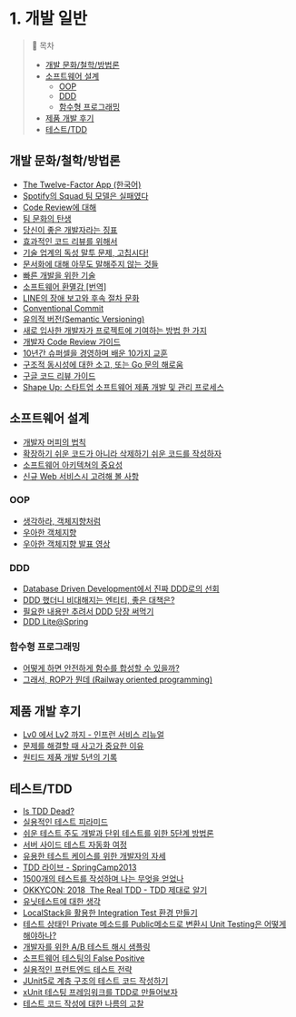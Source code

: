 # 1. 개발 일반

>📌 목차
>- [개발 문화/철학/방법론](#개발-문화철학방법론)
>- [소프트웨어 설계](#소프트웨어-설계)
>   - [OOP](#oop)
>   - [DDD](#ddd)
>   - [함수형 프로그래밍](#함수형-프로그래밍)
>- [제품 개발 후기](#제품-개발-후기)
>- [테스트/TDD](#테스트tdd)


## 개발 문화/철학/방법론
- [The Twelve-Factor App (한국어)](https://12factor.net/ko/)
- [Spotify의 Squad 팀 모델은 실패였다](https://www.jeremiahlee.com/posts/failed-squad-goals/)
- [Code Review에 대해](https://youtu.be/FJNV_qoRRks)
- [팀 문화의 탄생](https://techblog.woowahan.com/2677/)
- [당신이 좋은 개발자라는 징표](http://jhrogue.blogspot.com/2012/06/b.html)
- [효과적인 코드 리뷰를 위해서](https://engineering.linecorp.com/ko/blog/effective-codereview/)
- [기술 업계의 독성 말투 문제, 고칩시다!](https://edykim.com/ko/post/tech-has-a-toxic-tone-problem-lets-fix-it/)
- [문서화에 대해 아무도 말해주지 않는 것들](http://blog.weirdx.io/post/60414)
- [빠른 개발을 위한 기술](https://rinae.dev/posts/the-fine-art-of-fast-development-kr-1)
- [소프트웨어 환멸감 [번역]](https://muchtrans.com/translations/software-disenchantment.ko.html)
- [LINE의 장애 보고와 후속 절차 문화](https://engineering.linecorp.com/ko/blog/line-failure-reporting-and-follow-up-process-culture/)
- [Conventional Commit](https://www.conventionalcommits.org/en/v1.0.0/)
- [유의적 버전(Semantic Versioning)](https://semver.org/lang/ko/)
- [새로 입사한 개발자가 프로젝트에 기여하는 방법 한 가지](https://helloworld.kurly.com/blog/fix-style-with-command/)
- [개발자 Code Review 가이드](https://wnsgml972.github.io/devops/2020/05/17/CodeReview1/)
- [10년간 슈퍼셀을 경영하며 배운 10가지 교훈](http://masterfarseer.blogspot.com/2020/08/10-10.html)
- [구조적 동시성에 대한 소고, 또는 Go 문의 해로움](https://muchtrans.com/translations/notes-on-structured-concurrency-or-go-statement-considered-harmful.ko.html)
- [구글 코드 리뷰 가이드](https://google.github.io/eng-practices/review/reviewer/)
- [Shape Up: 스타트업 소프트웨어 제품 개발 및 관리 프로세스](https://blog.relate.kr/shape-up-relate/)


## 소프트웨어 설계
- [개발자 머피의 법칙](https://techblog.woowahan.com/2645/)
- [확장하기 쉬운 코드가 아니라 삭제하기 쉬운 코드를 작성하자](https://harfangk.github.io/2016/10/30/write-code-that-is-easy-to-delete-not-easy-to-extend-ko.html)
- [소프트웨어 아키텍쳐의 중요성](https://youtu.be/4E1BHTvhB7Y)
- [신규 Web 서비스시 고려해 볼 사항](http://kwonnam.pe.kr/wiki/web/%EC%8B%A0%EA%B7%9C%EC%84%9C%EB%B9%84%EC%8A%A4)


### OOP
- [생각하라, 객체지향처럼](https://techblog.woowahan.com/2502/)
- [우아한 객체지향](https://www.slideshare.net/baejjae93/ss-150432699)
- [우아한 객체지향 발표 영상](https://youtu.be/dJ5C4qRqAgA)


### DDD
- [Database Driven Development에서 진짜 DDD로의 선회](https://helloworld.kurly.com/blog/road-to-ddd/)
- [DDD 했더니 비대해지는 엔티티, 좋은 대책은?](http://jaynewho.com/post/45)
- [필요한 내용만 추려서 DDD 당장 써먹기](https://www.popit.kr/%ED%95%84%EC%9A%94%ED%95%9C-%EB%82%B4%EC%9A%A9%EB%A7%8C-%EC%B6%94%EB%A0%A4%EC%84%9C-ddd-%EB%8B%B9%EC%9E%A5-%EC%8D%A8%EB%A8%B9%EA%B8%B0/)
- [DDD Lite@Spring](https://youtu.be/TdyOH1xZpT8)



### 함수형 프로그래밍
- [어떻게 하면 안전하게 함수를 합성할 수 있을까?](https://evan-moon.github.io/2020/01/27/safety-function-composition/)
- [그래서, ROP가 뭔데 (Railway oriented programming)](https://medium.com/@0e/%E1%84%80%E1%85%B3%E1%84%85%E1%85%A2%E1%84%89%E1%85%A5-rop%E1%84%80%E1%85%A1-%E1%84%86%E1%85%AF%E1%86%AB%E1%84%83%E1%85%A6-%E1%84%8A%E1%85%B5%E1%86%B8%E1%84%83%E1%85%A5%E1%86%A8%E1%84%8B%E1%85%A1-railway-oriented-programming-4e8070c04bda)

## 제품 개발 후기
- [Lv0 에서 Lv2 까지 - 인프런 서비스 리뉴얼](https://www.hyungjoo.me/4%EB%85%84%EC%9D%84-%EA%B8%B0%EB%8B%A4%EB%A6%B0-%EC%9D%B8%ED%94%84%EB%9F%B0-%EC%84%9C%EB%B9%84%EC%8A%A4-%EB%A6%AC%EB%89%B4%EC%96%BC-%EC%98%A4%ED%94%88)
- [문제를 해결할 때 사고가 중요한 이유](https://engineering.linecorp.com/ko/blog/think-differently-to-solve-problems/)
- [원티드 제품 개발 5년의 기록](https://medium.com/wantedjobs/%EC%9B%90%ED%8B%B0%EB%93%9C-%EC%A0%9C%ED%92%88-%EA%B0%9C%EB%B0%9C-5%EB%85%84%EC%9D%98-%EA%B8%B0%EB%A1%9D-d353b1231896)


## 테스트/TDD
- [Is TDD Dead?](https://martinfowler.com/articles/is-tdd-dead/)
- [실용적인 테스트 피라미드](https://www.integer.blog/practical-test-pyramid/)
- [쉬운 테스트 주도 개발과 단위 테스트를 위한 5단계 방법론](https://medium.com/@cmygray/%EB%B2%88%EC%97%AD-%EC%89%AC%EC%9A%B4-%ED%85%8C%EC%8A%A4%ED%8A%B8-%EC%A3%BC%EB%8F%84-%EA%B0%9C%EB%B0%9C%EA%B3%BC-%EB%8B%A8%EC%9C%84-%ED%85%8C%EC%8A%A4%ED%8A%B8%EB%A5%BC-%EC%9C%84%ED%95%9C-5%EB%8B%A8%EA%B3%84-%EB%B0%A9%EB%B2%95%EB%A1%A0-b82fea6c8d90)
- [서버 사이드 테스트 자동화 여정](https://engineering.linecorp.com/ko/blog/server-side-test-automation-journey-1/)
- [유용한 테스트 케이스를 위한 개발자의 자세](https://blog.shiren.dev/2020-06-15-%EC%9C%A0%EC%9A%A9%ED%95%9C%ED%85%8C%EC%8A%A4%ED%8A%B8%EC%BC%80%EC%9D%B4%EC%8A%A4%EB%A5%BC%EC%9C%84%ED%95%9C%EA%B0%9C%EB%B0%9C%EC%9E%90%EC%9D%98%EC%9E%90%EC%84%B8/)
- [TDD 라이브 - SpringCamp2013](https://youtu.be/AE7K-16dEjo?si=vQSTjVn7YdriEPUM)
- [1500개의 테스트를 작성하며 나는 무엇을 얻었나](https://medium.com/@minhyeok4dev/1500%EA%B0%9C-%ED%85%8C%EC%8A%A4%ED%8A%B8%EB%A5%BC-%EC%9E%91%EC%84%B1%ED%95%98%EB%A9%B0-%EB%82%98%EB%8A%94-%EB%AC%B4%EC%97%87%EC%9D%84-%EC%96%BB%EC%97%88%EB%82%98-62b9facd53d8)
- [OKKYCON: 2018  The Real TDD - TDD 제대로 알기](https://www.youtube.com/watch?v=Cz_a2gQp63c&list=PLhSAACiXcoKK318PRta9AmxgdkPB9q9Sm)
- [유닛테스트에 대한 생각](https://blog.outsider.ne.kr/1275)
- [LocalStack을 활용한 Integration Test 환경 만들기](http://woowabros.github.io/tools/2019/07/18/localstack-integration.html)
- [테스트 상태인 Private 메소드를 Public메소드로 변환시 Unit Testing은 어떻게 해야하나?](https://www.slipp.net/questions/253)
- [개발자를 위한 A/B 테스트 해시 샘플링](https://brunch.co.kr/@springboot/283)
- [소프트웨어 테스팅의 False Positive](https://gyuwon.github.io/blog/2018/12/19/false-positive-in-software-testing.html)
- [실용적인 프런트엔드 테스트 전략](https://youtu.be/q9d631Nl0_4?si=VFUolLIiEuqx_-nD)
- [JUnit5로 계층 구조의 테스트 코드 작성하기](https://johngrib.github.io/wiki/junit5-nested/)
- [xUnit 테스팅 프레임워크를 TDD로 만들어보자](https://www.youtube.com/live/tdKFZcZSJmg?si=MU-XZMThaYbo8lnC)
- [테스트 코드 작성에 대한 나름의 고찰](https://github.com/cheese10yun/blog-sample/blob/master/test-code/README.md)
